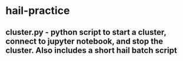 # hail-practice
## cluster.py - python script to start a cluster, connect to jupyter notebook, and stop the cluster. Also includes a short hail batch script

